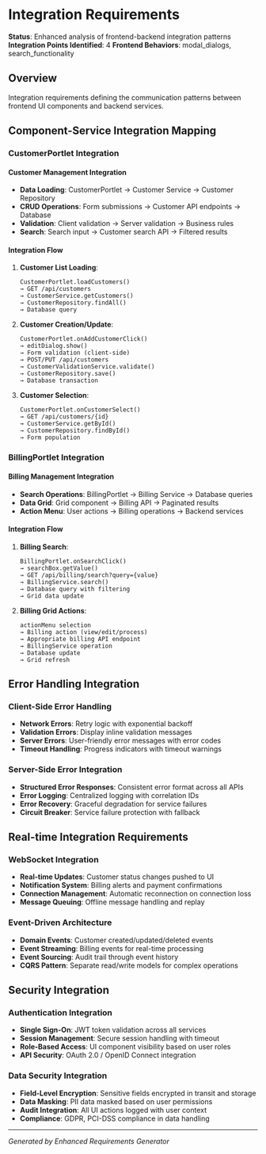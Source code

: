 # Integration Requirements

**Status**: Enhanced analysis of frontend-backend integration patterns
**Integration Points Identified**: 4
**Frontend Behaviors**: modal_dialogs, search_functionality

## Overview
Integration requirements defining the communication patterns between frontend UI components and backend services.

## Component-Service Integration Mapping

### CustomerPortlet Integration

#### Customer Management Integration
- **Data Loading**: CustomerPortlet → Customer Service → Customer Repository
- **CRUD Operations**: Form submissions → Customer API endpoints → Database
- **Validation**: Client validation → Server validation → Business rules
- **Search**: Search input → Customer search API → Filtered results

#### Integration Flow
1. **Customer List Loading**:
   ```
   CustomerPortlet.loadCustomers() 
   → GET /api/customers
   → CustomerService.getCustomers()
   → CustomerRepository.findAll()
   → Database query
   ```

2. **Customer Creation/Update**:
   ```
   CustomerPortlet.onAddCustomerClick()
   → editDialog.show()
   → Form validation (client-side)
   → POST/PUT /api/customers
   → CustomerValidationService.validate()
   → CustomerRepository.save()
   → Database transaction
   ```

3. **Customer Selection**:
   ```
   CustomerPortlet.onCustomerSelect()
   → GET /api/customers/{id}
   → CustomerService.getById()
   → CustomerRepository.findById()
   → Form population
   ```
### BillingPortlet Integration

#### Billing Management Integration
- **Search Operations**: BillingPortlet → Billing Service → Database queries
- **Data Grid**: Grid component → Billing API → Paginated results
- **Action Menu**: User actions → Billing operations → Backend services

#### Integration Flow
1. **Billing Search**:
   ```
   BillingPortlet.onSearchClick()
   → searchBox.getValue()
   → GET /api/billing/search?query={value}
   → BillingService.search()
   → Database query with filtering
   → Grid data update
   ```

2. **Billing Grid Actions**:
   ```
   actionMenu selection
   → Billing action (view/edit/process)
   → Appropriate billing API endpoint
   → BillingService operation
   → Database update
   → Grid refresh
   ```

## Error Handling Integration

### Client-Side Error Handling
- **Network Errors**: Retry logic with exponential backoff
- **Validation Errors**: Display inline validation messages
- **Server Errors**: User-friendly error messages with error codes
- **Timeout Handling**: Progress indicators with timeout warnings

### Server-Side Error Integration
- **Structured Error Responses**: Consistent error format across all APIs
- **Error Logging**: Centralized logging with correlation IDs
- **Error Recovery**: Graceful degradation for service failures
- **Circuit Breaker**: Service failure protection with fallback

## Real-time Integration Requirements

### WebSocket Integration
- **Real-time Updates**: Customer status changes pushed to UI
- **Notification System**: Billing alerts and payment confirmations
- **Connection Management**: Automatic reconnection on connection loss
- **Message Queuing**: Offline message handling and replay

### Event-Driven Architecture
- **Domain Events**: Customer created/updated/deleted events
- **Event Streaming**: Billing events for real-time processing
- **Event Sourcing**: Audit trail through event history
- **CQRS Pattern**: Separate read/write models for complex operations

## Security Integration

### Authentication Integration
- **Single Sign-On**: JWT token validation across all services
- **Session Management**: Secure session handling with timeout
- **Role-Based Access**: UI component visibility based on user roles
- **API Security**: OAuth 2.0 / OpenID Connect integration

### Data Security Integration
- **Field-Level Encryption**: Sensitive fields encrypted in transit and storage
- **Data Masking**: PII data masked based on user permissions
- **Audit Integration**: All UI actions logged with user context
- **Compliance**: GDPR, PCI-DSS compliance in data handling

---
*Generated by Enhanced Requirements Generator*
